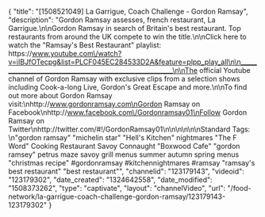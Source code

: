 {
    "title": "[1508521049] La Garrigue, Coach Challenge - Gordon Ramsay",
    "description": "Gordon Ramsay assesses, french restaurant, La Garrigue.\n\nGordon Ramsay in search of Britain's best restaurant. Top restaurants from around the UK compete to win the title.\n\nClick here to watch the \"Ramsay's Best Restaurant\" playlist: https:\/\/www.youtube.com\/watch?v=iIBJfOTecpg&list=PLCF045EC284533D2A&feature=plpp_play_all\n\n_________________________________________________________\n\nThe official Youtube channel of Gordon Ramsay with exclusive clips from a selection shows including Cook-a-long Live, Gordon's Great Escape and more.\n\nTo find out more about Gordon Ramsay visit:\nhttp:\/\/www.gordonramsay.com\nGordon Ramsay on Facebook\nhttp:\/\/www.facebook.com\/Gordonramsay01\nFollow Gordon Ramsay on Twitter\nhttp:\/\/twitter.com\/#!\/GordonRamsay01\n\n\n\n\n\nStandard Tags: \n\"gordon ramsay\" \"michelin star\" \"Hell's Kitchen\" nightmares \"The F Word\" Cooking Restaurant Savoy Connaught \"Boxwood Cafe\" \"gordon ramsey\" petrus maze savoy grill menus summer autumn spring menus \"christmas recipe\" #gordonramsay #kitchennightmares #ramsay \"ramsay's best restaurant\" \"best restaurant\"",
    "channelid": "123179143",
    "videoid": "123179302",
    "date_created": "1324642558",
    "date_modified": "1508373262",
    "type": "captivate",
    "layout": "channelVideo",
    "url": "\/food-network\/la-garrigue-coach-challenge-gordon-ramsay\/123179143-123179302"
}